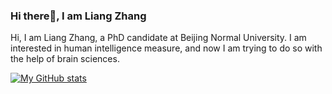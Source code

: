 ### Hi there👋, I am Liang Zhang

Hi, I am Liang Zhang, a PhD candidate at Beijing Normal University. I am interested in human intelligence measure, and now I am trying to do so with the help of brain sciences.

[![My GitHub stats](https://github-readme-stats.vercel.app/api?username=psychelzh&show_icons=true&hide_border=true&theme=onedark&count_private=true)](https://github.com/anuraghazra/github-readme-stats)

